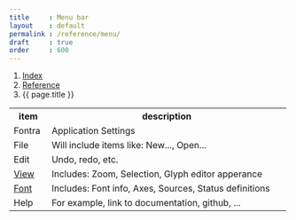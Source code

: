 ```yaml
---
title     : Menu bar
layout    : default
permalink : /reference/menu/
draft     : true
order     : 600
---
```


<nav aria-label="breadcrumb">
  <ol class="breadcrumb small">
    <li class="breadcrumb-item"><a href="{{ site.url }}">Index</a></li>
    <li class="breadcrumb-item"><a href="../../reference">Reference</a></li>
    <li class="breadcrumb-item active" aria-current="page">{{ page.title }}</li>
  </ol>
</nav>

<table class='table table-hover'>
<tr>
<th width='13%'>item</th>
<th width='82%'>description</th>
</tr>
<tr>
<td>Fontra</td>
<td>Application Settings</td>
</tr>
<tr>
<td>File</td>
<td>Will include items like: New..., Open...</td>
</tr>
<tr>
<td>Edit</td>
<td>Undo, redo, etc.</td>
</tr>
<tr>
<td><a href='../menu/view'>View</a></td>
<td>Includes: Zoom, Selection, Glyph editor apperance</td>
</tr>
<tr>
<td><a href='../menu/font'>Font</a></td>
<td>Includes: Font info, Axes, Sources, Status definitions</td>
</tr>
<tr>
<td>Help</td>
<td>For example, link to documentation, github, ...</td>
</tr>
</table>
